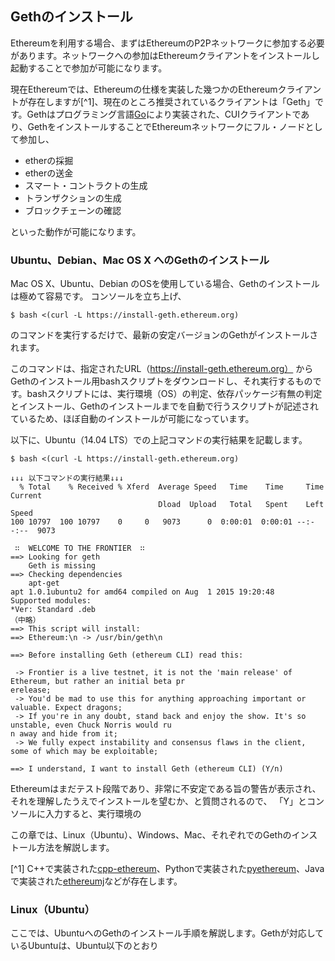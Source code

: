 ## Gethのインストール

Ethereumを利用する場合、まずはEthereumのP2Pネットワークに参加する必要があります。ネットワークへの参加はEthereumクライアントをインストールし起動することで参加が可能になります。

現在Ethereumでは、Ethereumの仕様を実装した幾つかのEthereumクライアントが存在しますが[^1]、現在のところ推奨されているクライアントは「Geth」です。Gethはプログラミング言語[Go](http://golang.org/)により実装された、CUIクライアントであり、GethをインストールすることでEthereumネットワークにフル・ノードとして参加し、
* etherの採掘
* etherの送金
* スマート・コントラクトの生成
* トランザクションの生成
* ブロックチェーンの確認

といった動作が可能になります。

### Ubuntu、Debian、Mac OS X へのGethのインストール

Mac OS X、Ubuntu、Debian のOSを使用している場合、Gethのインストールは極めて容易です。
コンソールを立ち上げ、
```
$ bash <(curl -L https://install-geth.ethereum.org)
```
のコマンドを実行するだけで、最新の安定バージョンのGethがインストールされます。

このコマンドは、指定されたURL（https://install-geth.ethereum.org） からGethのインストール用bashスクリプトをダウンロードし、それ実行するものです。bashスクリプトには、実行環境（OS）の判定、依存パッケージ有無の判定とインストール、Gethのインストールまでを自動で行うスクリプトが記述されているため、ほぼ自動のインストールが可能になっています。

以下に、Ubuntu（14.04 LTS）での上記コマンドの実行結果を記載します。


```
$ bash <(curl -L https://install-geth.ethereum.org)

↓↓↓ 以下コマンドの実行結果↓↓↓
  % Total    % Received % Xferd  Average Speed   Time    Time     Time  Current
                                 Dload  Upload   Total   Spent    Left  Speed
100 10797  100 10797    0     0   9073      0  0:00:01  0:00:01 --:--:--  9073

 ∷  WELCOME TO THE FRONTIER  ∷
==> Looking for geth
    Geth is missing 
==> Checking dependencies
    apt-get
apt 1.0.1ubuntu2 for amd64 compiled on Aug  1 2015 19:20:48
Supported modules:
*Ver: Standard .deb
（中略）
==> This script will install:
==> Ethereum:\n -> /usr/bin/geth\n

==> Before installing Geth (ethereum CLI) read this:

 -> Frontier is a live testnet, it is not the 'main release' of Ethereum, but rather an initial beta pr                                                         erelease;
 -> You'd be mad to use this for anything approaching important or valuable. Expect dragons;
 -> If you're in any doubt, stand back and enjoy the show. It's so unstable, even Chuck Norris would ru                                                         n away and hide from it;
 -> We fully expect instability and consensus flaws in the client, some of which may be exploitable;

==> I understand, I want to install Geth (ethereum CLI) (Y/n) 

```

Ethereumはまだテスト段階であり、非常に不安定である旨の警告が表示され、それを理解したうえでインストールを望むか、と質問されるので、
「Y」とコンソールに入力すると、実行環境の

この章では、Linux（Ubuntu）、Windows、Mac、それぞれでのGethのインストール方法を解説します。

[^1] C++で実装された[cpp-ethereum](https://github.com/ethereum/cpp-ethereum)、Pythonで実装された[pyethereum](https://github.com/ethereum/pyethereum)、Javaで実装された[ethereumj](http://ethereumj.io/)などが存在します。

### Linux（Ubuntu）
ここでは、UbuntuへのGethのインストール手順を解説します。Gethが対応しているUbuntuは、Ubuntu以下のとおり


